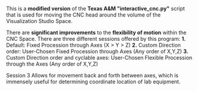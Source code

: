 This is a **modified version** of the **Texas A&M "interactive_cnc.py"** script that is used for moving the CNC head around the volume of the Visualization Studio Space. 

There are **significant improvements** to the **flexibility of motion** within the CNC Space.
There are three different sessions offered by this program:
**1.** Default: Fixed Procession through Axes (X > Y > Z)
**2.** Custom Direction order: User-Chosen Fixed Procession through Axes (Any order of X,Y,Z)
**3.** Custom Direction order and cyclable axes: User-Chosen Flexible Procession through the Axes (Any order of X,Y,Z)

Session 3 Allows for movement back and forth between axes, which is immensely useful for determining coordinate
location of lab equipment.
